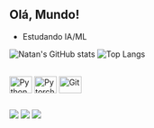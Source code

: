 ## Olá, Mundo!

- Estudando IA/ML

![Natan's GitHub stats](https://github-readme-stats.vercel.app/api?username=Natan-Tavares&show_icons=true&theme=midnight-purple)
![Top Langs](https://github-readme-stats.vercel.app/api/top-langs/?username=Natan-Tavares&layout=compact&theme=midnight-purple)

<div style="display: inline_block"><br>
  <img align="center" alt="Python" height="30" width="40" src="https://cdn.jsdelivr.net/gh/devicons/devicon@latest/icons/python/python-original.svg">
  <img align="center" alt="Pytorch" height="30" width="40" src="https://cdn.jsdelivr.net/gh/devicons/devicon@latest/icons/pytorch/pytorch-original.svg" />
  <img align="center" alt="Git" height="30" width="40" src="https://cdn.jsdelivr.net/gh/devicons/devicon@latest/icons/git/git-original.svg" />
</div>
  
  ##
 
<div> 
  <a href="https://www.instagram.com/natan.idc/" target="_blank"><img src="https://img.shields.io/badge/-Instagram-%23E4405F?style=for-the-badge&logo=instagram&logoColor=white" target="_blank"></a>
  <a href = "mailto:contatonatantavares@gmail.com"><img src="https://img.shields.io/badge/-Gmail-%23333?style=for-the-badge&logo=gmail&logoColor=white" target="_blank"></a>
  <a href="https://www.linkedin.com/in/natantavares/" target="_blank"><img src="https://img.shields.io/badge/-LinkedIn-%230077B5?style=for-the-badge&logo=linkedin&logoColor=white" target="_blank"></a> 
</div>
